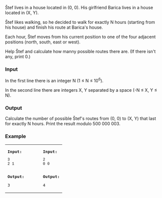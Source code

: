 <p>Štef lives in a house located in (0, 0). His girlfriend Barica lives in a house located in (X, Y).</p>
<p>Štef likes walking, so he decided to walk for exactly N hours (starting from his house) and finish his route at Barica's house.</p>
<p>Each hour, Štef moves from his current position to one of the four adjacent positions (north, south, east or west).</p>
<p>Help Štef and calculate how manny possible routes there are. (If there isn't any, print 0.)</p>
<h3>Input</h3>
<p>In the first line there is an integer N (1 ≤ N ≤ 10<sup>6</sup><span>).</span></p>
<p>In the second line there are integers X, Y separated by a space (-N ≤ X, Y ≤ N).</p>
<h3>Output</h3>
<p>Calculate the number of possible Štef's routes from (0, 0) to (X, Y) that last for exactly N hours. Print the result modulo 500 000 003.</p>
<h3>Example</h3>
<table border="0">
<tbody>
<tr>
<td style="width: 100px;">
<pre><strong>Input:</strong>
<pre style="font-family: 'Courier New', Courier, monospace; font-size: 12px;">3
2 1</pre>
<strong>Output:</strong></pre>
<pre>3</pre>
</td>
<td>
<pre><strong>Input:</strong>
<pre style="font-family: 'Courier New', Courier, monospace; font-size: 12px;">2
0 0</pre>
<strong>Output:</strong></pre>
<pre>4</pre>
</td>
</tr>
</tbody>
</table>